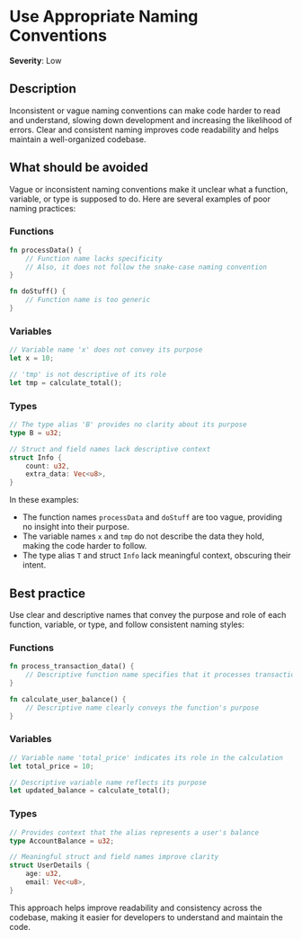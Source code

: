 # Use Appropriate Naming Conventions

**Severity**: Low

## Description

Inconsistent or vague naming conventions can make code harder to read and understand, slowing down development and
increasing the likelihood of errors. Clear and consistent naming improves code readability and helps maintain a
well-organized codebase.

## What should be avoided

Vague or inconsistent naming conventions make it unclear what a function, variable, or type is supposed to do. Here are
several examples of poor naming practices:

### Functions

```rust
fn processData() {
    // Function name lacks specificity
    // Also, it does not follow the snake-case naming convention
}

fn doStuff() {
    // Function name is too generic
}
```

### Variables

```rust
// Variable name 'x' does not convey its purpose
let x = 10;

// 'tmp' is not descriptive of its role
let tmp = calculate_total();
```

### Types

```rust
// The type alias 'B' provides no clarity about its purpose
type B = u32;

// Struct and field names lack descriptive context
struct Info {
    count: u32,
    extra_data: Vec<u8>,
}
```

In these examples:

- The function names `processData` and `doStuff` are too vague, providing no insight into their purpose.
- The variable names `x` and `tmp` do not describe the data they hold, making the code harder to follow.
- The type alias `T` and struct `Info` lack meaningful context, obscuring their intent.

## Best practice

Use clear and descriptive names that convey the purpose and role of each function, variable, or type, and follow
consistent naming styles:

### Functions

```rust
fn process_transaction_data() {
    // Descriptive function name specifies that it processes transaction data
}

fn calculate_user_balance() {
    // Descriptive name clearly conveys the function's purpose
}
```

### Variables

```rust
// Variable name 'total_price' indicates its role in the calculation
let total_price = 10;

// Descriptive variable name reflects its purpose
let updated_balance = calculate_total();
```

### Types

```rust
// Provides context that the alias represents a user's balance
type AccountBalance = u32;

// Meaningful struct and field names improve clarity
struct UserDetails {
    age: u32,
    email: Vec<u8>,
}
```

This approach helps improve readability and consistency across the codebase, making it easier for developers to
understand and maintain the code.
